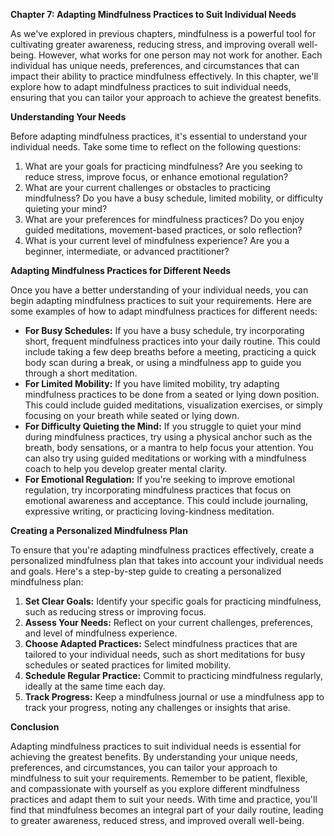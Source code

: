 <p><strong>Chapter 7: Adapting Mindfulness Practices to Suit Individual Needs</strong></p>

<p>As we've explored in previous chapters, mindfulness is a powerful tool for cultivating greater awareness, reducing stress, and improving overall well-being. However, what works for one person may not work for another. Each individual has unique needs, preferences, and circumstances that can impact their ability to practice mindfulness effectively. In this chapter, we'll explore how to adapt mindfulness practices to suit individual needs, ensuring that you can tailor your approach to achieve the greatest benefits.</p>

<p><strong>Understanding Your Needs</strong></p>

<p>Before adapting mindfulness practices, it's essential to understand your individual needs. Take some time to reflect on the following questions:</p>

<ol>
<li>What are your goals for practicing mindfulness? Are you seeking to reduce stress, improve focus, or enhance emotional regulation?</li>
<li>What are your current challenges or obstacles to practicing mindfulness? Do you have a busy schedule, limited mobility, or difficulty quieting your mind?</li>
<li>What are your preferences for mindfulness practices? Do you enjoy guided meditations, movement-based practices, or solo reflection?</li>
<li>What is your current level of mindfulness experience? Are you a beginner, intermediate, or advanced practitioner?</li>
</ol>

<p><strong>Adapting Mindfulness Practices for Different Needs</strong></p>

<p>Once you have a better understanding of your individual needs, you can begin adapting mindfulness practices to suit your requirements. Here are some examples of how to adapt mindfulness practices for different needs:</p>

<ul>
<li><strong>For Busy Schedules:</strong> If you have a busy schedule, try incorporating short, frequent mindfulness practices into your daily routine. This could include taking a few deep breaths before a meeting, practicing a quick body scan during a break, or using a mindfulness app to guide you through a short meditation.</li>
<li><strong>For Limited Mobility:</strong> If you have limited mobility, try adapting mindfulness practices to be done from a seated or lying down position. This could include guided meditations, visualization exercises, or simply focusing on your breath while seated or lying down.</li>
<li><strong>For Difficulty Quieting the Mind:</strong> If you struggle to quiet your mind during mindfulness practices, try using a physical anchor such as the breath, body sensations, or a mantra to help focus your attention. You can also try using guided meditations or working with a mindfulness coach to help you develop greater mental clarity.</li>
<li><strong>For Emotional Regulation:</strong> If you're seeking to improve emotional regulation, try incorporating mindfulness practices that focus on emotional awareness and acceptance. This could include journaling, expressive writing, or practicing loving-kindness meditation.</li>
</ul>

<p><strong>Creating a Personalized Mindfulness Plan</strong></p>

<p>To ensure that you're adapting mindfulness practices effectively, create a personalized mindfulness plan that takes into account your individual needs and goals. Here's a step-by-step guide to creating a personalized mindfulness plan:</p>

<ol>
<li><strong>Set Clear Goals:</strong> Identify your specific goals for practicing mindfulness, such as reducing stress or improving focus.</li>
<li><strong>Assess Your Needs:</strong> Reflect on your current challenges, preferences, and level of mindfulness experience.</li>
<li><strong>Choose Adapted Practices:</strong> Select mindfulness practices that are tailored to your individual needs, such as short meditations for busy schedules or seated practices for limited mobility.</li>
<li><strong>Schedule Regular Practice:</strong> Commit to practicing mindfulness regularly, ideally at the same time each day.</li>
<li><strong>Track Progress:</strong> Keep a mindfulness journal or use a mindfulness app to track your progress, noting any challenges or insights that arise.</li>
</ol>

<p><strong>Conclusion</strong></p>

<p>Adapting mindfulness practices to suit individual needs is essential for achieving the greatest benefits. By understanding your unique needs, preferences, and circumstances, you can tailor your approach to mindfulness to suit your requirements. Remember to be patient, flexible, and compassionate with yourself as you explore different mindfulness practices and adapt them to suit your needs. With time and practice, you'll find that mindfulness becomes an integral part of your daily routine, leading to greater awareness, reduced stress, and improved overall well-being.</p>
